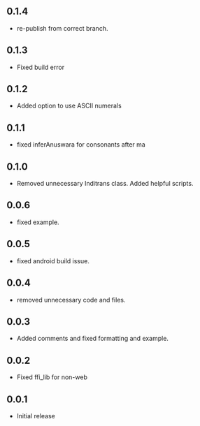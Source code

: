 ## 0.1.4

- re-publish from correct branch.

## 0.1.3

- Fixed build error

## 0.1.2

- Added option to use ASCII numerals

## 0.1.1

- fixed inferAnuswara for consonants after ma

## 0.1.0

- Removed unnecessary Inditrans class. Added helpful scripts.

## 0.0.6

- fixed example.

## 0.0.5

- fixed android build issue.

## 0.0.4

- removed unnecessary code and files.

## 0.0.3

- Added comments and fixed formatting and example.

## 0.0.2

- Fixed ffi_lib for non-web

## 0.0.1

- Initial release
